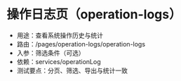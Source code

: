 # 操作日志页（operation-logs）

- 用途：查看系统操作历史与统计
- 路由：/pages/operation-logs/operation-logs
- 入参：筛选条件（可选）
- 依赖：services/operationLog
- 测试要点：分页、筛选、导出与统计一致